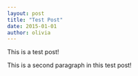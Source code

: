 ```yaml
---
layout: post
title: "Test Post"
date: 2015-01-01
author: olivia
---
```


This is a test post!

This is a second paragraph in this test post!
